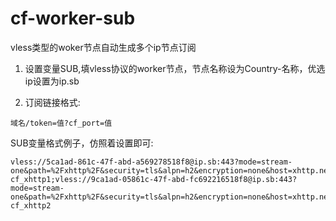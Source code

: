 # cf-worker-sub

vless类型的woker节点自动生成多个ip节点订阅

1. 设置变量SUB,填vless协议的worker节点，节点名称设为Country-名称，优选ip设置为ip.sb


2. 订阅链接格式:
```
域名/token=值?cf_port=值
```

SUB变量格式例子，仿照着设置即可:
```
vless://5ca1ad-861c-47f-abd-a569278518f8@ip.sb:443?mode=stream-one&path=%2Fxhttp%2F&security=tls&alpn=h2&encryption=none&host=xhttp.nez.com&fp=chrome&type=xhttp&sni=xhttp.nez.com#Country-cf_xhttp1;vless://9ca1ad-05861c-47f-abd-fc692216518f8@ip.sb:443?mode=stream-one&path=%2Fxhttp%2F&security=tls&alpn=h2&encryption=none&host=xhttp.nez.com&fp=chrome&type=xhttp&sni=xhttp.nez.com#Country-cf_xhttp2
```
